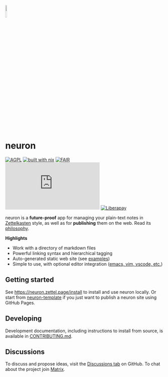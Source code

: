 <img width="10%" src="./assets/neuron.svg">

# neuron

[![AGPL](https://img.shields.io/badge/License-AGPL%20v3-blue.svg)](https://en.wikipedia.org/wiki/Affero_General_Public_License)
[![built with nix](https://img.shields.io/badge/Built_With-Nix-5277C3.svg?logo=nixos&labelColor=73C3D5)](https://builtwithnix.org)
[![FAIR](https://img.shields.io/badge/FAIR-pledge-blue)](https://www.fairforall.org/about/)
[![Matrix](https://img.shields.io/matrix/neuron:matrix.org)](https://app.element.io/#/room/#neuron:matrix.org "Chat on Matrix")
[![Liberapay](https://img.shields.io/liberapay/patrons/srid.svg?logo=liberapay)](https://liberapay.com/srid/donate "Donate using liberapay")

neuron is a **future-proof** app for managing your plain-text notes in [Zettelkasten](https://neuron.zettel.page/zettelkasten) style, as well as for **publishing** them on the web. Read its [philosophy](https://neuron.zettel.page/philosophy).

**Highlights**

- Work with a directory of markdown files
- Powerful linking syntax and hierarchical tagging
- Auto-generated static web site (see [examples](https://neuron.zettel.page/examples))
- Simple to use, with optional editor integration ([emacs, vim, vscode, etc.](https://neuron.zettel.page/editor))

## Getting started

See https://neuron.zettel.page/install to install and use neuron locally. Or start from [neuron-template](https://github.com/srid/neuron-template) if you just want to publish a neuron site using GitHub Pages.

## Developing

Development documentation, including instructions to install from source, is available in [CONTRIBUTING.md](https://github.com/srid/neuron/blob/master/CONTRIBUTING.md).

## Discussions

To discuss and propose ideas, visit the [Discussions tab](https://github.com/srid/neuron/discussions) on GitHub. To chat about the project join [Matrix](https://app.element.io/#/room/#neuron:matrix.org).
